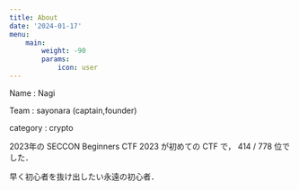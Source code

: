 ```yaml
---
title: About
date: '2024-01-17'
menu:
    main: 
        weight: -90
        params:
            icon: user
---
```


Name : Nagi

Team : sayonara (captain,founder) 

category : crypto

2023年の SECCON Beginners CTF 2023 が初めての CTF で， 414 / 778 位でした．

早く初心者を抜け出したい永遠の初心者．